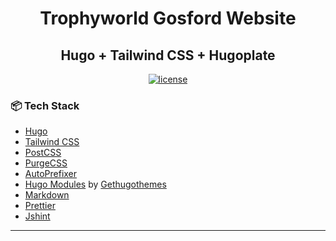 <h1 align="center">Trophyworld Gosford Website</h1>

<h2 align="center">Hugo + Tailwind CSS + Hugoplate</h2>

<p align="center">
  <a href="https://github.com/zeon-studio/hugoplate/blob/main/LICENSE">
    <img src="https://img.shields.io/github/license/mcnlty/trophyworldgosford.au" alt="license">
  </a>
</p>

### 📦 Tech Stack

- [Hugo](https://gohugo.io/)
- [Tailwind CSS](https://tailwindcss.com/)
- [PostCSS](https://postcss.org/)
- [PurgeCSS](https://purgecss.com/)
- [AutoPrefixer](https://autoprefixer.github.io/)
- [Hugo Modules](https://gohugo.io/hugo-modules/) by [Gethugothemes](https://gethugothemes.com/hugo-modules)
- [Markdown](https://markdownguide.org/)
- [Prettier](https://prettier.io/)
- [Jshint](https://jshint.com/)

---